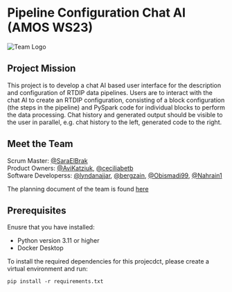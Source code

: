 # Pipeline Configuration Chat AI (AMOS WS23)
![Team Logo](https://github.com/amosproj/amos2023ws05-pipeline-config-chat-ai/tree/main/Deliverables/sprint-01/team-logo.PNG)

## Project Mission 
This project is to develop a chat AI based user interface for the description and configuration of
RTDIP data pipelines. Users are to interact with the chat AI to create an RTDIP configuration,
consisting of a block configuration (the steps in the pipeline) and PySpark code for individual
blocks to perform the data processing. Chat history and generated output should be visible to the user in parallel, e.g. chat history to the left, generated code to the right.

## Meet the Team 
Scrum Master: [@SaraElBrak](https://github.com/SaraElBrak)  
Product Owners: [@AviKatziuk](https://github.com/AviKatziuk), [@ceciliabetb](https://github.com/ceciliabetb)  
Software Developerss: [@lyndanajjar](https://github.com/lyndanajjar), [@bergzain](https://github.com/bergzain), [@Obismadi99](https://github.com/Obismadi99), [@Nahrain1](https://github.com/Nahrain1)

The planning document of the team is found [here](https://docs.google.com/spreadsheets/d/1m1z2m_p6k0ATw0RVNXJMbDp-RrOOPxpu0c3PPCtrwBI/edit#gid=6) 

## Prerequisites
Enusre that you have installed:

* Python version 3.11 or higher
* Docker Desktop 

To install the required dependencies for this projecdct, please create a virtual environment and run: 
```
pip install -r requirements.txt
```










